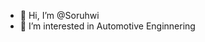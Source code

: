 - 👋 Hi, I’m @Soruhwi
- 👀 I’m interested in Automotive Enginnering

<!---
Soruhwi/Soruhwi is a ✨ special ✨ repository because its `README.md` (this file) appears on your GitHub profile.
You can click the Preview link to take a look at your changes.
--->
